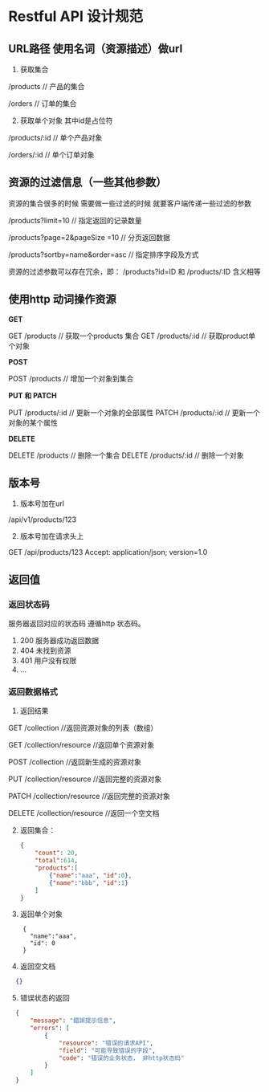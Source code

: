 # Restful API 设计规范

## URL路径 使用名词（资源描述）做url
    
1. 获取集合

/products                        // 产品的集合

/orders                          // 订单的集合

2. 获取单个对象 其中id是占位符

/products/:id                    // 单个产品对象

/orders/:id                      // 单个订单对象


## 资源的过滤信息（一些其他参数）

资源的集合很多的时候 需要做一些过滤的时候 就要客户端传递一些过滤的参数

/products?limit=10                // 指定返回的记录数量

/products?page=2&pageSize =10     // 分页返回数据

/products?sortby=name&order=asc   // 指定排序字段及方式


资源的过滤参数可以存在冗余，即： /products?id=ID 和 /products/:ID 含义相等

## 使用http 动词操作资源

  **GET**
  
  GET	/products			// 获取一个products 集合
  GET	/products/:id		// 获取product单个对象

  **POST**
  
  POST /products			// 增加一个对象到集合

  **PUT 和 PATCH**
  
  PUT /products/:id		// 更新一个对象的全部属性
  PATCH /products/:id 	// 更新一个对象的某个属性

  **DELETE**
  
  DELETE	/products		// 删除一个集合
  DELETE	/products/:id	// 删除一个对象

## 版本号

1. 版本号加在url

  /api/v1/products/123

2. 版本号加在请求头上

  GET /api/products/123
  Accept: application/json; version=1.0


## 返回值

### 返回状态码

  服务器返回对应的状态码  遵循http 状态码。

1. 200 服务器成功返回数据
2. 404 未找到资源
3. 401 用户没有权限
4. ...
      
### 返回数据格式
   
1. 返回结果

  GET     /collection					//返回资源对象的列表（数组）

  GET     /collection/resource		//返回单个资源对象

  POST    /collection				    //返回新生成的资源对象

  PUT     /collection/resource		//返回完整的资源对象

  PATCH   /collection/resource		//返回完整的资源对象

  DELETE  /collection/resource		//返回一个空文档

2. 返回集合：

    ```json
    {
        "count": 20,
        "total":614,
        "products":[
            {"name":"aaa", "id":0},
            {"name":"bbb", "id":1}
        ]
    }
    ```

3. 返回单个对象
  
  ```jsoan
      {
        "name":"aaa",
        "id": 0
      }
  ```

4. 返回空文档
  
  ```json
    {}
  ```

5. 错误状态的返回

  ```json
    {
        "message": "錯誤提示信息",
        "errors": [
            {
                "resource": "错误的请求API",
                "field": "可能导致错误的字段",
                "code": "错误的业务状态， 非http状态码"
            }
        ]
    }
  ```
